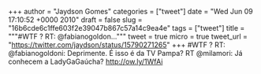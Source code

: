 
+++
author = "Jaydson Gomes"
categories = ["tweet"]
date = "Wed Jun 09 17:10:52 +0000 2010"
draft = false
slug = "16b6cde6c1ffe603f2e39047b867c57a14c9ea4e"
tags = ["tweet"]
title = """#WTF ? RT: @fabianogoldon..."""
tweet = true
micro = true
tweet_url = "https://twitter.com/jaydson/status/15790271265"
+++
#WTF ? RT: @fabianogoldoni: Deprimente. É isso é da TV Pampa? RT @milamori: Já conhecem a LadyGaGaúcha? http://ow.ly/1WfAi
